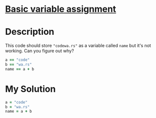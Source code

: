 # [Basic variable assignment](https://www.codewars.com/kata/50ee6b0bdeab583673000025)

# Description
This code should store <code>"codewa.rs"</code> as a variable called <code>name</code> but it's not working. Can you 
figure out why?

```ruby
a == "code"
b == "wa.rs"
name == a + b
```
# My Solution
```ruby
a = "code"
b = "wa.rs"
name = a + b
```
        